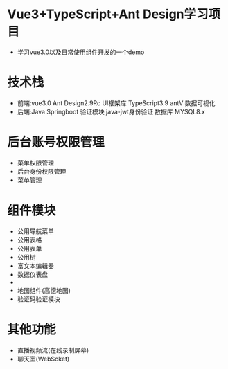 # Vue3+TypeScript+Ant Design学习项目
* 学习vue3.0以及日常使用组件开发的一个demo

# 技术栈
* 前端:vue3.0 Ant Design2.9Rc UI框架库 TypeScript3.9 antV 数据可视化
* 后端:Java Springboot 验证模块 java-jwt身份验证 数据库 MYSQL8.x

# 后台账号权限管理
* 菜单权限管理
* 后台身份权限管理
* 菜单管理

# 组件模块
* 公用导航菜单
* 公用表格
* 公用表单
* 公用树
* 富文本编辑器
* 数据仪表盘
* 
* 地图组件(高德地图)
* 验证码验证模块

# 其他功能
* 直播视频流(在线录制屏幕)
* 聊天室(WebSoket)
